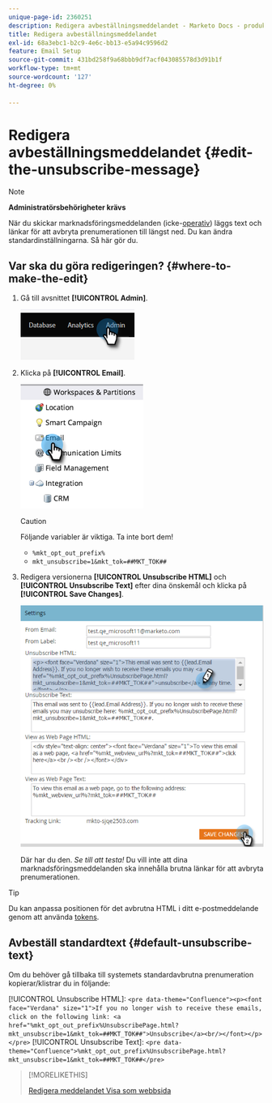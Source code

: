```yaml
---
unique-page-id: 2360251
description: Redigera avbeställningsmeddelandet - Marketo Docs - produktdokumentation
title: Redigera avbeställningsmeddelandet
exl-id: 68a3ebc1-b2c9-4e6c-bb13-e5a94c9596d2
feature: Email Setup
source-git-commit: 431bd258f9a68bbb9df7acf043085578d3d91b1f
workflow-type: tm+mt
source-wordcount: '127'
ht-degree: 0%

---
```


# Redigera avbeställningsmeddelandet {#edit-the-unsubscribe-message}

>[!NOTE]
>
>**Administratörsbehörigheter krävs**

När du skickar marknadsföringsmeddelanden (icke-[operativ](/help/marketo/product-docs/email-marketing/general/functions-in-the-editor/make-an-email-operational.md)) läggs text och länkar för att avbryta prenumerationen till längst ned. Du kan ändra standardinställningarna. Så här gör du.

## Var ska du göra redigeringen? {#where-to-make-the-edit}

1. Gå till avsnittet **[!UICONTROL Admin]**.

   ![](assets/edit-the-unsubscribe-message-1.png)

1. Klicka på **[!UICONTROL Email]**.

   ![](assets/edit-the-unsubscribe-message-2.png)

   >[!CAUTION]
   >
   >Följande variabler är viktiga. Ta inte bort dem!
   >
   >* `%mkt_opt_out_prefix%`
   >* `mkt_unsubscribe=1&mkt_tok=##MKT_TOK##`

1. Redigera versionerna **[!UICONTROL Unsubscribe HTML]** och **[!UICONTROL Unsubscribe Text]** efter dina önskemål och klicka på **[!UICONTROL Save Changes]**.

   ![](assets/edit-the-unsubscribe-message-3.png)

   Där har du den. _Se till att testa!_ Du vill inte att dina marknadsföringsmeddelanden ska innehålla brutna länkar för att avbryta prenumerationen.

>[!TIP]
>
>Du kan anpassa positionen för det avbrutna HTML i ditt e-postmeddelande genom att använda [tokens](/help/marketo/product-docs/email-marketing/general/using-tokens/add-a-system-token-as-a-link-in-an-email.md).

## Avbeställ standardtext {#default-unsubscribe-text}

Om du behöver gå tillbaka till systemets standardavbrutna prenumeration kopierar/klistrar du in följande:

[!UICONTROL Unsubscribe HTML]:
`<pre data-theme="Confluence"><p><font face="Verdana" size="1">If you no longer wish to receive these emails, click on the following link: <a href="%mkt_opt_out_prefix%UnsubscribePage.html?mkt_unsubscribe=1&mkt_tok=##MKT_TOK##">Unsubscribe</a><br/></font></p></pre>` [!UICONTROL Unsubscribe Text]:
`<pre data-theme="Confluence">%mkt_opt_out_prefix%UnsubscribePage.html?mkt_unsubscribe=1&mkt_tok=##MKT_TOK##</pre>`

>[!MORELIKETHIS]
>
>[Redigera meddelandet Visa som webbsida](/help/marketo/product-docs/administration/email-setup/edit-the-view-as-web-page-message.md)
